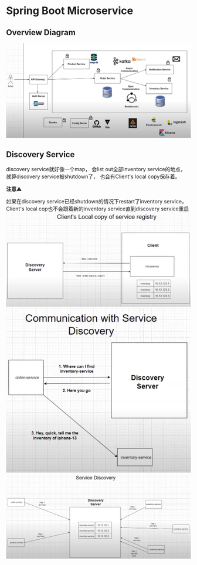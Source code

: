 # Spring Boot Microservice

## Overview Diagram
![mircoservice-overview](mircoservice-overview.png)

## Discovery Service
discovery service就好像一个map，
会list out全部inventory service的地点，
就算discovery service被shutdown了，
也会有Client's local copy保存着。

**注意⚠️**

如果在discovery service已经shutdown的情况下restart了inventory service，
Client's local cop也不会跟着新的inventory service直到discovery service重启
![local-copy](local-copy.png)
![communication-service-discovery](communication-service-discovery.png)
![service-discovery](service-discovery.png)